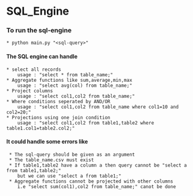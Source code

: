 # SQL_Engine

### To run the sql-engine
    * python main.py "<sql-query>"

#### The SQL engine can handle
    * select all records
        usage : "select * from table_name;"
    * Aggregate functions like sum,average,min,max
        usage : "select avg(col) from table_name;"
    * Project columns
        usage : "select col1,col2 from table_name;"
    * Where conditions seperated by AND/OR
        usage : "select col1,col2 from table_name where col1=10 and col2=20;"
    * Projections using one join condition
        usage : "select col1,col2 from table1,table2 where table1.col1=table2.col2;"

#### It could handle some errors like
     * The sql-query should be given as an argument
     * The table_name.csv must exist
     * If table1,table2 have a column a then query cannot be "select a from table1,table2;"
        but we can use "select a from table1;"
     * Aggregate functions cannot be projected with other columns
        i.e "select sum(col1),col2 from table_name;" canot be done
